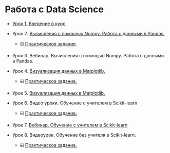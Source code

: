 # Работа с  Data Science

- [Урок 1. Введение в курс](https://github.com/Rusta12/Data_Science/tree/master/DZ_0)

- Урок 2. [Вычисления с помощью Numpy. Работа с данными в Pandas.](https://github.com/Rusta12/Data_Science/blob/master/Lesson%202/1.%20%D0%92%D1%8B%D1%87%D0%B8%D1%81%D0%BB%D0%B5%D0%BD%D0%B8%D1%8F%20%D1%81%20%D0%BF%D0%BE%D0%BC%D0%BE%D1%89%D1%8C%D1%8E%20Numpy.ipynb)
    - :ballot_box_with_check: [Практическое задание](https://github.com/Rusta12/Data_Science/blob/master/Lesson%202/DZ2_DataScience.ipynb).
- Урок 3. Вебинар. Вычисления с помощью Numpy. Работа с данными в Pandas.
- Урок 4. [Визуализация данных в Matplotlib.](https://github.com/Rusta12/Data_Science/blob/master/Lesson%204/4-1.ipynb)
    - :ballot_box_with_check: [Практическое задание.](https://github.com/Rusta12/Data_Science/blob/master/Lesson%204/DZ4.ipynb)
- Урок 5. [Визуализация данных в Matplotlib.](https://github.com/Rusta12/Data_Science/blob/master/Lesson%205/Web03_done.ipynb)
- Урок 6. Видео уроки. Обучение с учителем в Scikit-learn
    - :ballot_box_with_check: [Практическое задание.](https://github.com/Rusta12/Data_Science/blob/master/Lesson%206/6.ipynb)
- Урок 7. [Вебинар. Обучение с учителем в Scikit-learn](https://github.com/Rusta12/Data_Science/blob/master/Lesson%207/Web04_done.ipynb)
- Урок 8. Видеоурок. Обучение без учителя в Scikit-learn.
    - :ballot_box_with_check: [Практическое задание.](https://github.com/Rusta12/Data_Science/blob/master/Lesson%208/8-2.ipynb)
